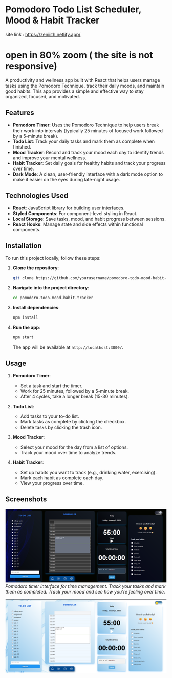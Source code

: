 # Pomodoro Todo List Scheduler, Mood & Habit Tracker

site link : https://zeniiith.netlify.app/
# open in 80% zoom ( the site is not responsive)

A productivity and wellness app built with React that helps users manage tasks using the Pomodoro Technique, track their daily moods, and maintain good habits. This app provides a simple and effective way to stay organized, focused, and motivated.

## Features

- **Pomodoro Timer**: Uses the Pomodoro Technique to help users break their work into intervals (typically 25 minutes of focused work followed by a 5-minute break).
- **Todo List**: Track your daily tasks and mark them as complete when finished.
- **Mood Tracker**: Record and track your mood each day to identify trends and improve your mental wellness.
- **Habit Tracker**: Set daily goals for healthy habits and track your progress over time.
- **Dark Mode**: A clean, user-friendly interface with a dark mode option to make it easier on the eyes during late-night usage.

## Technologies Used

- **React**: JavaScript library for building user interfaces.
- **Styled Components**: For component-level styling in React.
- **Local Storage**: Save tasks, mood, and habit progress between sessions.
- **React Hooks**: Manage state and side effects within functional components.

## Installation

To run this project locally, follow these steps:

1. **Clone the repository**:

   ```bash
   git clone https://github.com/yourusername/pomodoro-todo-mood-habit-tracker.git
   ```

2. **Navigate into the project directory**:

   ```bash
   cd pomodoro-todo-mood-habit-tracker
   ```

3. **Install dependencies**:

   ```bash
   npm install
   ```

4. **Run the app**:

   ```bash
   npm start
   ```

   The app will be available at `http://localhost:3000/`.

## Usage

1. **Pomodoro Timer**:
   - Set a task and start the timer.
   - Work for 25 minutes, followed by a 5-minute break.
   - After 4 cycles, take a longer break (15-30 minutes).

2. **Todo List**:
   - Add tasks to your to-do list.
   - Mark tasks as complete by clicking the checkbox.
   - Delete tasks by clicking the trash icon.

3. **Mood Tracker**:
   - Select your mood for the day from a list of options.
   - Track your mood over time to analyze trends.

4. **Habit Tracker**:
   - Set up habits you want to track (e.g., drinking water, exercising).
   - Mark each habit as complete each day.
   - View your progress over time.

## Screenshots

![Dark Theme](screenshots/ss2.png)
*Pomodoro timer interface for time management.*
*Track your tasks and mark them as completed.*
*Track your mood and see how you're feeling over time.*

![Light Theme](screenshots/ss1.png)



